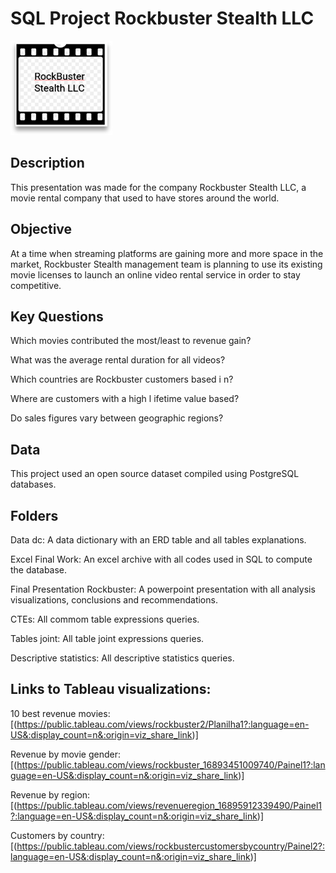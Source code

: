 # SQL Project Rockbuster Stealth LLC

<img src="Picture1.png">

## Description

This presentation was made for the company Rockbuster Stealth LLC, a movie rental company that used to have stores around the world. 

## Objective

At a time when streaming platforms are gaining more and more space in the market,  Rockbuster Stealth management team is planning to use its existing movie licenses to launch an online video rental service in order to stay competitive.

## Key Questions

Which movies contributed the most/least to revenue gain?

What was the average rental duration for all videos?

Which countries are Rockbuster customers based i n?

Where are customers with a high l ifetime value based?

Do sales figures vary between geographic regions?


## Data

This project used an open source dataset compiled using PostgreSQL databases.

## Folders

Data dc: A data dictionary with an ERD table and all tables explanations.

Excel Final Work: An excel archive with all codes used in SQL to compute the database.

Final Presentation Rockbuster: A powerpoint presentation with all analysis visualizations, conclusions and recommendations.
                             
CTEs: All commom table expressions queries.

Tables joint: All table joint expressions queries.

Descriptive statistics: All descriptive statistics queries.

## Links to Tableau visualizations: 

10 best revenue movies: 
[(https://public.tableau.com/views/rockbuster2/Planilha1?:language=en-US&:display_count=n&:origin=viz_share_link)]

Revenue by movie gender: 
[(https://public.tableau.com/views/rockbuster_16893451009740/Painel1?:language=en-US&:display_count=n&:origin=viz_share_link)]

Revenue by region: 
[(https://public.tableau.com/views/revenueregion_16895912339490/Painel1?:language=en-US&:display_count=n&:origin=viz_share_link)]

Customers by country: 
[(https://public.tableau.com/views/rockbustercustomersbycountry/Painel2?:language=en-US&:display_count=n&:origin=viz_share_link)]
